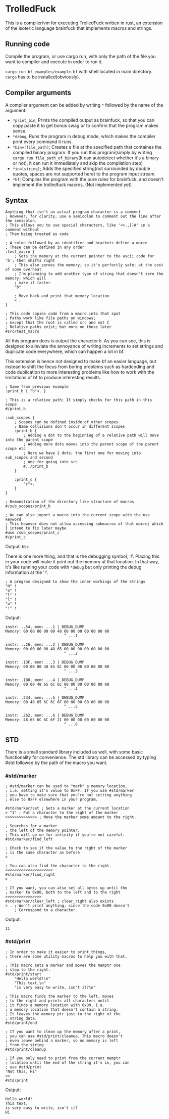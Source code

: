 # TrolledFuck
This is a compiler/vm for executing TrolledFuck written in rust, an extension of the isoteric language brainfuck that
implements macros and strings.

## Running code
Compile the program, or use cargo run, with only the path of the file you want to
compiler and execute in order to run it.

``cargo run bf_examples/example.bf`` with shell located in main directory. ``cargo`` has to be installed(obviously).

## Compiler arguments
A compiler argument can be added by writing ``*`` followed by the name of the argument.

* ``*print_bin``; Prints the compiled output as brainfuck, so that you can copy paste it to get bonus swag or to confirm that the program makes sense.
* ``*debug``; Runs the program in debug mode, which makes the compiler print every command it runs.
* ``*bin=[file_path]``; Creates a file at the specified path that containes the compiled binary program. If you run this program(simply by writing ``cargo run file_path_of_binary``(It can autodetect whether it's a binary or not), it can run it immediately and skip the compilation step)
* ``*in=[string]``; Adds the specified string(not surrounded by double quotes, spaces are not supported here) to the program input stream.
* ``*bf``; Compiles the program with the pure rules for brainfuck, and doesn't implement the trolledfuck macros. (Not implemented yet)

## Syntax
```
Anything that isn't an actual program character is a comment
; However, for clarity, use a semicolon to comment out the line after the semicolon.
; This allows you to use special characters, like '<>.,[]#' in a comment without
; Them being treated as code

; A colon followed by an identifier and brackets define a macro
; These can be defined in any order
:test_macro {
    ; Sets the memory at the current pointer to the ascii code for 'b'; then shifts right
    ; This also zeroes the memory; so it's perfectly safe; at the cost of some overheat
    ; I'm planning to add another type of string that doesn't zero the memory; which will
    ; make it faster
    "b" 
    
    ; Move back and print that memory location
    < .
}

; This code copies code from a macro into that spot 
; Paths work like file paths on windows;
; except that the root is called src and not C
; Relative paths exist; but more on those later
#src/test_macro
```
All this program does is output the character ``b``.
As you can see, this is designed to alleviate the annoyance of writing
increments to set strings and duplicate code everywhere, which can happen a lot in bf.

This extension is hence not designed to make bf an easier language, but instead to shift the focus
from boring problems such as hardcoding and code duplication to more interesting problems
like how to work with the limitations of bf to produce interesting results.

```
; Same from previous example
:print_b { "b"<. }

; This is a relative path; It simply checks for this path in this scope 
#/print_b

:sub_scopes {
    ; Scopes can be defined inside of other scopes
    ; Name collisions don't occur in different scopes
    :print_b {
        ; Adding a dot to the beginning of a relative path will move into the parent scope
        ; Adding more dots moves into the parent scope of the parent scope etc
        ; Here we have 2 dots; the first one for moving into sub_scopes and second 
        ; one for going into src 
        #../print_b
    }

    :print_c {
        "c"<.
    }
}

; Demonstration of the directory like structure of macros
#/sub_scopes/print_b

; We can also import a macro into the current scope with the use keyword
; This however does not allow accessing submacros of that macro; which I intend to fix later maybe
#use /sub_scopes/print_c
#/print_c
```
Output: ``bbc``

There is one more thing, and that is the debugging symbol, '!'. Placing this in your code
will make it print out the memory at that location. In that way, it's like running
your code with ``*debug`` but only printing the debug information at the '!'.
```
; A program designed to show the inner workings of the strings
"H" !
"e" !
"l" !
"l" !
"o" !
"!" !
```
Output:

```
instr: ..54, mem: ...1 | DEBUG_DUMP
Memory: 00 00 00 00 00 48 00 00 00 00 00 00 00
                          ^ ...1

instr: ..C6, mem: ...2 | DEBUG_DUMP
Memory: 00 00 00 00 48 65 00 00 00 00 00 00 00
                          ^ ...2

instr: .13F, mem: ...3 | DEBUG_DUMP
Memory: 00 00 00 48 65 6C 00 00 00 00 00 00 00
                          ^ ...3

instr: .1B8, mem: ...4 | DEBUG_DUMP
Memory: 00 00 48 65 6C 6C 00 00 00 00 00 00 00
                          ^ ...4

instr: .234, mem: ...5 | DEBUG_DUMP
Memory: 00 48 65 6C 6C 6F 00 00 00 00 00 00 00
                          ^ ...5

instr: .262, mem: ...6 | DEBUG_DUMP
Memory: 48 65 6C 6C 6F 21 00 00 00 00 00 00 00
                          ^ ...6
```

## STD
There is a small standard library included as well, with some basic functionality for convenience. The std library can be accessed by typing #std followed by the path of the macro you want.

### #std/marker
```
; #std/marker can be used to "mark" a memory location,
; i.e. setting it's value to 0xFF. If you use #std/marker
; you have to make sure that you're not setting anything
; else to 0xFF elsewhere in your program.

#std/marker/set ; Sets a marker at the current location
> "1" ; Put a character to the right of the marker
>>>>>>>>>>>>>> ; Move the marker some amount to the right.

; Searches for a marker
; the left of the memory pointer.
; This will go on for infinity if you're not careful.
#std/marker/find_left

; Check to see if the value to the right of the marker
; is the same character as before
> .

; You can also find the character to the right.
<<<<<<<<<<<<<<<<<<<<<
#std/marker/find_right
> .

; If you want, you can also set all bytes up until the
; marker to 0x00, both to the left and to the right
>>>>>>>>>>>>>>>>
#std/marker/clear_left ; clear_right also exists
> . ; Won't print anything, since the code 0x00 doesn't
    ; Correspond to a character.
```
Output:
```
11
```

### #std/print
```
; In order to make it easier to print things,
; there are some utility macros to help you with that.

; This macro sets a marker and moves the memptr one
; step to the right.
#std/print/start
    "Hello world!\n"
    "This text,\n"
    "is very easy to write, isn't it?\n"

; This macro finds the marker to the left, moves
; to the right and prints all characters until
; it finds a memory location with 0x00, i.e.
; a memory location that doesn't contain a string.
; It leaves the memory ptr just to the right of the
; string data.
#std/print/end

; If you want to clean up the memory after a print,
; you can use #std/print/cleanup. This macro doesn't
; even leave behind a marker, so no memory is left
; from the string
#std/print/cleanup

; If you only need to print from the current memptr
; location until the end of the string it's in, you can
; use #std/print
"Not this, Hi"
<<
#std/print
```
Output:
```
Hello world!
This text,
is very easy to write, isn't it?
Hi
```